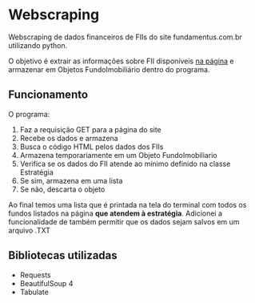 # Webscraping
 Webscraping de dados financeiros de FIIs do site fundamentus.com.br utilizando python.

O objetivo é extrair as informações sobre FII disponíveis [na página](https://fundamentus.com.br/fii_resultado.php) e armazenar em Objetos FundoImobiliário dentro do programa.

## Funcionamento

O programa:
1. Faz a requisição GET para a página do site
2. Recebe os dados e armazena
3. Busca o código HTML pelos dados dos FIIs
4. Armazena temporariamente em um Objeto FundoImobiliario
5. Verifica se os dados do FII atende ao mínimo definido na classe Estratégia
6. Se sim, armazena em uma lista
7. Se não, descarta o objeto

Ao final temos uma lista que é printada na tela do terminal com todos os fundos listados na página **que atendem à estratégia**. Adicionei a funcionalidade de também permitir que os dados sejam salvos em um arquivo .TXT

## Bibliotecas utilizadas
* Requests
* BeautifulSoup 4
* Tabulate
